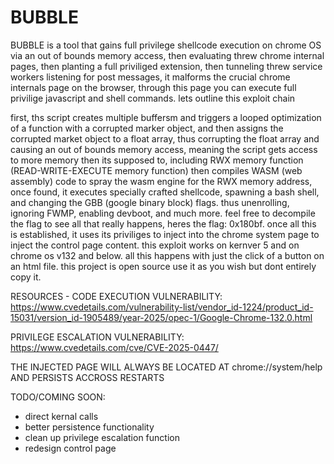# BUBBLE
BUBBLE is a tool that gains full privilege shellcode execution on chrome OS via an out of bounds memory access, then evaluating threw chrome internal pages, then planting a full priviliged extension, then  tunneling threw service workers listening for post messages, it malforms the crucial chrome internals page on the browser, through this page you can execute full privilige javascript and shell commands. lets outline this exploit chain

first, ths script creates multiple buffersm and triggers a looped optimization of a function with a corrupted marker object, and then assigns the corrupted market object to a float array, thus corrupting the float array and causing an out of bounds memory access, meaning the script gets access to more memory then its supposed to, including RWX memory function (READ-WRITE-EXECUTE memory function) then compiles WASM (web assembly) code to spray the wasm engine for the RWX memory address,  once found, it executes specially crafted shellcode, spawning a bash shell, and changing the GBB (google binary block) flags. thus unenrolling, ignoring FWMP, enabling devboot, and much more. feel free to decompile the flag to see all that really happens, heres the flag: 0x180bf. once all this is established, it uses its priviliges to inject into the chrome system page to inject the control page content. this exploit works on kernver 5 and on chrome os v132 and below. all this happens with just the click of a button on an html file. this project is open source use it as you wish but dont entirely copy it.

RESOURCES -
CODE EXECUTION VULNERABILITY: https://www.cvedetails.com/vulnerability-list/vendor_id-1224/product_id-15031/version_id-1905489/year-2025/opec-1/Google-Chrome-132.0.html

PRIVILEGE ESCALATION VULNERABILITY: https://www.cvedetails.com/cve/CVE-2025-0447/



THE INJECTED PAGE WILL ALWAYS BE LOCATED AT chrome://system/help AND PERSISTS ACCROSS RESTARTS


TODO/COMING SOON:
 -  direct kernal calls
 -  better persistence functionality
 -  clean up privilege escalation function
 -  redesign control page
